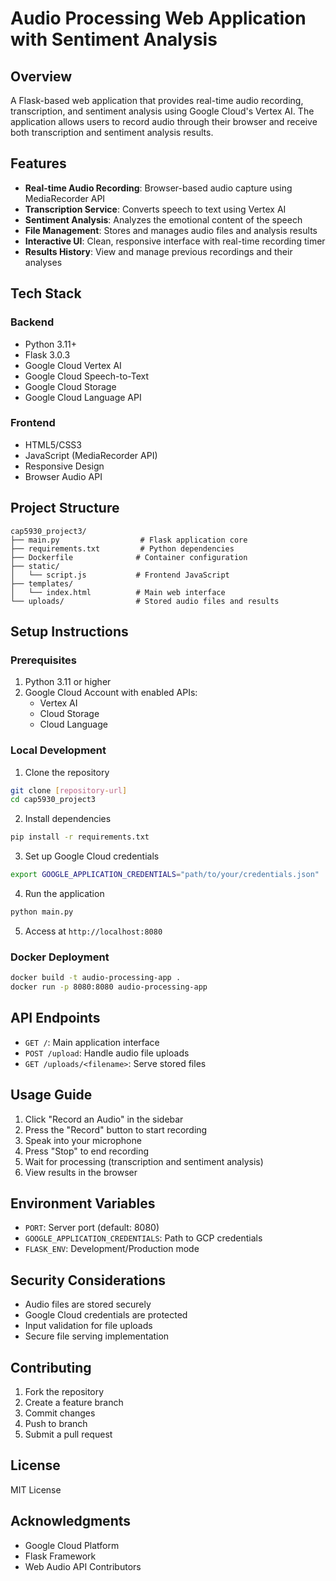 # Audio Processing Web Application with Sentiment Analysis

## Overview

A Flask-based web application that provides real-time audio recording, transcription, and sentiment analysis using Google Cloud's Vertex AI. The application allows users to record audio through their browser and receive both transcription and sentiment analysis results.

## Features

- **Real-time Audio Recording**: Browser-based audio capture using MediaRecorder API
- **Transcription Service**: Converts speech to text using Vertex AI
- **Sentiment Analysis**: Analyzes the emotional content of the speech
- **File Management**: Stores and manages audio files and analysis results
- **Interactive UI**: Clean, responsive interface with real-time recording timer
- **Results History**: View and manage previous recordings and their analyses

## Tech Stack

### Backend

- Python 3.11+
- Flask 3.0.3
- Google Cloud Vertex AI
- Google Cloud Speech-to-Text
- Google Cloud Storage
- Google Cloud Language API

### Frontend

- HTML5/CSS3
- JavaScript (MediaRecorder API)
- Responsive Design
- Browser Audio API

## Project Structure

```
cap5930_project3/
├── main.py                  # Flask application core
├── requirements.txt         # Python dependencies
├── Dockerfile              # Container configuration
├── static/
│   └── script.js           # Frontend JavaScript
├── templates/
│   └── index.html          # Main web interface
└── uploads/                # Stored audio files and results
```

## Setup Instructions

### Prerequisites

1. Python 3.11 or higher
2. Google Cloud Account with enabled APIs:
   - Vertex AI
   - Cloud Storage
   - Cloud Language

### Local Development

1. Clone the repository

```bash
git clone [repository-url]
cd cap5930_project3
```

2. Install dependencies

```bash
pip install -r requirements.txt
```

3. Set up Google Cloud credentials

```bash
export GOOGLE_APPLICATION_CREDENTIALS="path/to/your/credentials.json"
```

4. Run the application

```bash
python main.py
```

5. Access at `http://localhost:8080`

### Docker Deployment

```bash
docker build -t audio-processing-app .
docker run -p 8080:8080 audio-processing-app
```

## API Endpoints

- `GET /`: Main application interface
- `POST /upload`: Handle audio file uploads
- `GET /uploads/<filename>`: Serve stored files

## Usage Guide

1. Click "Record an Audio" in the sidebar
2. Press the "Record" button to start recording
3. Speak into your microphone
4. Press "Stop" to end recording
5. Wait for processing (transcription and sentiment analysis)
6. View results in the browser

## Environment Variables

- `PORT`: Server port (default: 8080)
- `GOOGLE_APPLICATION_CREDENTIALS`: Path to GCP credentials
- `FLASK_ENV`: Development/Production mode

## Security Considerations

- Audio files are stored securely
- Google Cloud credentials are protected
- Input validation for file uploads
- Secure file serving implementation

## Contributing

1. Fork the repository
2. Create a feature branch
3. Commit changes
4. Push to branch
5. Submit a pull request

## License

MIT License

## Acknowledgments

- Google Cloud Platform
- Flask Framework
- Web Audio API Contributors
